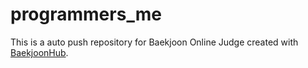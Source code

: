 # programmers_me
This is a auto push repository for Baekjoon Online Judge created with [BaekjoonHub](https://github.com/BaekjoonHub/BaekjoonHub).
